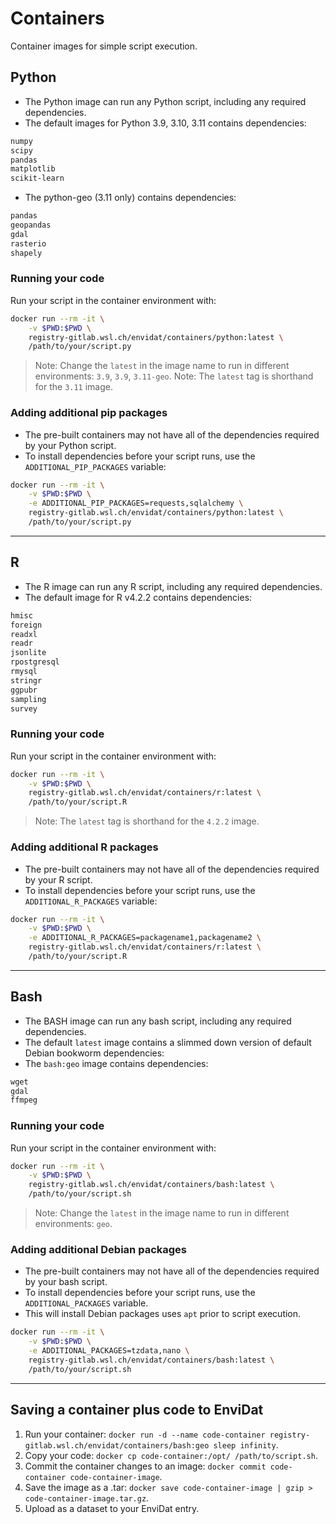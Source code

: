 # Containers

Container images for simple script execution.

## Python

- The Python image can run any Python script, including any required dependencies.
- The default images for Python 3.9, 3.10, 3.11 contains dependencies:

```txt
numpy
scipy
pandas
matplotlib
scikit-learn
```

- The python-geo (3.11 only) contains dependencies:

```txt
pandas
geopandas
gdal
rasterio
shapely
```

### Running your code

Run your script in the container environment with:

```bash
docker run --rm -it \
    -v $PWD:$PWD \
    registry-gitlab.wsl.ch/envidat/containers/python:latest \
    /path/to/your/script.py
```

> Note: Change the `latest` in the image name to run in different environments: `3.9`, `3.9`, `3.11-geo`.
> Note: The `latest` tag is shorthand for the `3.11` image.

### Adding additional pip packages

- The pre-built containers may not have all of the dependencies required by your Python script.
- To install dependencies before your script runs, use the `ADDITIONAL_PIP_PACKAGES` variable:

```bash
docker run --rm -it \
    -v $PWD:$PWD \
    -e ADDITIONAL_PIP_PACKAGES=requests,sqlalchemy \
    registry-gitlab.wsl.ch/envidat/containers/python:latest \
    /path/to/your/script.py
```

---

## R

- The R image can run any R script, including any required dependencies.
- The default image for R v4.2.2 contains dependencies:

```txt
hmisc
foreign
readxl
readr
jsonlite
rpostgresql
rmysql
stringr
ggpubr
sampling
survey
```

### Running your code

Run your script in the container environment with:

```bash
docker run --rm -it \
    -v $PWD:$PWD \
    registry-gitlab.wsl.ch/envidat/containers/r:latest \
    /path/to/your/script.R
```

> Note: The `latest` tag is shorthand for the `4.2.2` image.

### Adding additional R packages

- The pre-built containers may not have all of the dependencies required by your R script.
- To install dependencies before your script runs, use the `ADDITIONAL_R_PACKAGES` variable:

```bash
docker run --rm -it \
    -v $PWD:$PWD \
    -e ADDITIONAL_R_PACKAGES=packagename1,packagename2 \
    registry-gitlab.wsl.ch/envidat/containers/r:latest \
    /path/to/your/script.R
```

---

## Bash

- The BASH image can run any bash script, including any required dependencies.
- The default `latest` image contains a slimmed down version of default Debian bookworm dependencies:
- The `bash:geo` image contains dependencies:

```txt
wget
gdal
ffmpeg
```

### Running your code

Run your script in the container environment with:

```bash
docker run --rm -it \
    -v $PWD:$PWD \
    registry-gitlab.wsl.ch/envidat/containers/bash:latest \
    /path/to/your/script.sh
```

> Note: Change the `latest` in the image name to run in different environments: `geo`.

### Adding additional Debian packages

- The pre-built containers may not have all of the dependencies required by your bash script.
- To install dependencies before your script runs, use the `ADDITIONAL_PACKAGES` variable.
- This will install Debian packages uses `apt` prior to script execution.

```bash
docker run --rm -it \
    -v $PWD:$PWD \
    -e ADDITIONAL_PACKAGES=tzdata,nano \
    registry-gitlab.wsl.ch/envidat/containers/bash:latest \
    /path/to/your/script.sh
```

---

## Saving a container plus code to EnviDat

1. Run your container: `docker run -d --name code-container registry-gitlab.wsl.ch/envidat/containers/bash:geo sleep infinity`.
2. Copy your code: `docker cp code-container:/opt/ /path/to/script.sh`.
3. Commit the container changes to an image: `docker commit code-container code-container-image`.
4. Save the image as a .tar: `docker save code-container-image | gzip > code-container-image.tar.gz`.
5. Upload as a dataset to your EnviDat entry.
